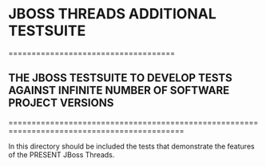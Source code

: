 # JBOSS THREADS ADDITIONAL TESTSUITE
====================================
## THE JBOSS TESTSUITE TO DEVELOP TESTS AGAINST INFINITE NUMBER OF SOFTWARE PROJECT VERSIONS
============================================================================================

In this directory should be included the tests that demonstrate the features of the PRESENT JBoss Threads.
